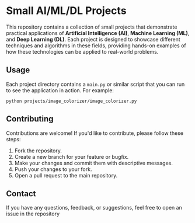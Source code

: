 
# Small AI/ML/DL Projects

This repository contains a collection of small projects that demonstrate practical applications of **Artificial Intelligence (AI)**, **Machine Learning (ML)**, and **Deep Learning (DL)**. Each project is designed to showcase different techniques and algorithms in these fields, providing hands-on examples of how these technologies can be applied to real-world problems.


## Usage

Each project directory contains a `main.py` or similar script that you can run to see the application in action. For example:

```
python projects/image_colorizer/image_colorizer.py
```

## Contributing

Contributions are welcome! If you'd like to contribute, please follow these steps:

1. Fork the repository.
2. Create a new branch for your feature or bugfix.
3. Make your changes and commit them with descriptive messages.
4. Push your changes to your fork.
5. Open a pull request to the main repository.

## Contact

If you have any questions, feedback, or suggestions, feel free to open an issue in the repository
